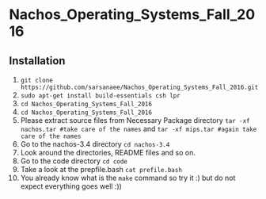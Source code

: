 # Nachos_Operating_Systems_Fall_2016

## Installation

1) `git clone https://github.com/sarsanaee/Nachos_Operating_Systems_Fall_2016.git` </br>
2) `sudo apt-get install build-essentials csh lpr` </br>
3) `cd Nachos_Operating_Systems_Fall_2016` </br>
4) `cd Nachos_Operating_Systems_Fall_2016` </br>
5) Please extract source files from Necessary Package directory `tar -xf nachos.tar #take care of the names` and `tar -xf mips.tar #again take care of the names` </br>
6) Go to the nachos-3.4 directory `cd nachos-3.4` </br>
7) Look around the directories, README files and so on. </br>
8) Go to the code directory `cd code` </br>
9) Take a look at the prepfile.bash `cat prefile.bash` </br>
10) You already know what is the `make` command so try it :) but do not expect everything goes well :))
